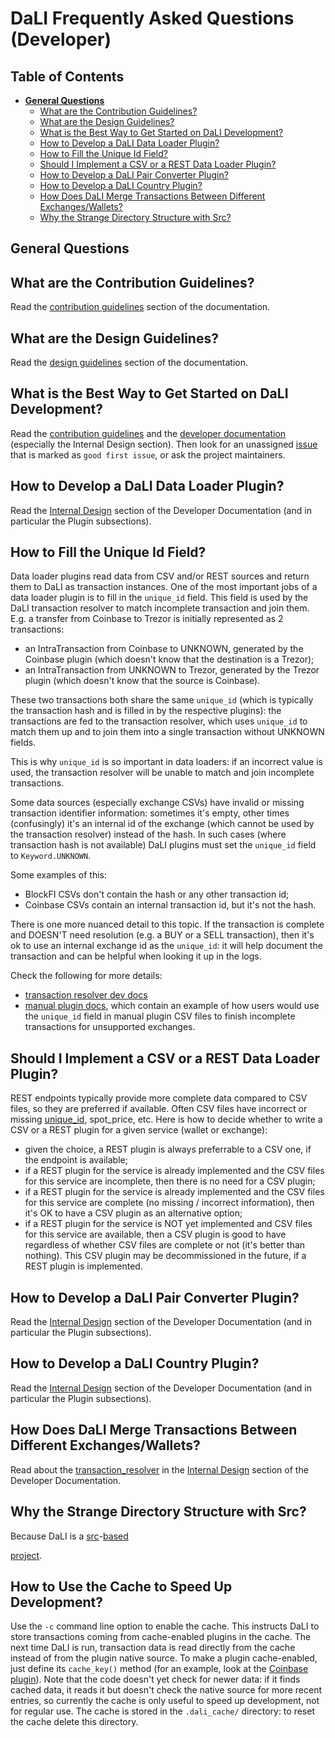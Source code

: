<!--- Copyright 2022 eprbell --->

<!--- Licensed under the Apache License, Version 2.0 (the "License"); --->
<!--- you may not use this file except in compliance with the License. --->
<!--- You may obtain a copy of the License at --->

<!---     http://www.apache.org/licenses/LICENSE-2.0 --->

<!--- Unless required by applicable law or agreed to in writing, software --->
<!--- distributed under the License is distributed on an "AS IS" BASIS, --->
<!--- WITHOUT WARRANTIES OR CONDITIONS OF ANY KIND, either express or implied. --->
<!--- See the License for the specific language governing permissions and --->
<!--- limitations under the License. --->

# DaLI Frequently Asked Questions (Developer)

## Table of Contents
* **[General Questions](#general-questions)**
  * [What are the Contribution Guidelines?](#what-are-the-contribution-guidelines)
  * [What are the Design Guidelines?](#what-are-the-design-guidelines)
  * [What is the Best Way to Get Started on DaLI Development?](#what-is-the-best-way-to-get-started-on-dali-development)
  * [How to Develop a DaLI Data Loader Plugin?](#how-to-develop-a-dali-data-loader-plugin)
  * [How to Fill the Unique Id Field?](#how-to-fill-the-unique-id-field)
  * [Should I Implement a CSV or a REST Data Loader Plugin?](#should-i-implement-a-csv-or-a-rest-data-loader-plugin)
  * [How to Develop a DaLI Pair Converter Plugin?](#how-to-develop-a-dali-pair-converter-plugin)
  * [How to Develop a DaLI Country Plugin?](#how-to-develop-a-dali-country-plugin)
  * [How Does DaLI Merge Transactions Between Different Exchanges/Wallets?](#how-does-dali-merge-transactions-between-different-exchangeswallets)
  * [Why the Strange Directory Structure with Src?](#why-the-strange-directory-structure-with-src)

## General Questions

## What are the Contribution Guidelines?
Read the [contribution guidelines](../CONTRIBUTING.md#contributing-to-the-repository) section of the documentation.

## What are the Design Guidelines?
Read the [design guidelines](../README.dev.md#design-guidelines) section of the documentation.

## What is the Best Way to Get Started on DaLI Development?
Read the [contribution guidelines](../CONTRIBUTING.md#contributing-to-the-repository) and the [developer documentation](../README.dev.md) (especially the Internal Design section). Then look for an unassigned [issue](https://github.com/eprbell/dali-rp2/issues) that is marked as `good first issue`, or ask the project maintainers.

## How to Develop a DaLI Data Loader Plugin?
Read the [Internal Design](../README.dev.md#internal-design) section of the Developer Documentation (and in particular the Plugin subsections).

## How to Fill the Unique Id Field?
Data loader plugins read data from CSV and/or REST sources and return them to DaLI as transaction instances. One of the most important jobs of a data loader plugin is to fill in the `unique_id` field. This field is used by the DaLI transaction resolver to match incomplete transaction and join them. E.g. a transfer from Coinbase to Trezor is initially represented as 2 transactions:
* an IntraTransaction from Coinbase to UNKNOWN, generated by the Coinbase plugin (which doesn't know that the destination is a Trezor);
* an IntraTransaction from UNKNOWN to Trezor, generated by the Trezor plugin (which doesn't know that the source is Coinbase).

These two transactions both share the same `unique_id` (which is typically the transaction hash and is filled in by the respective plugins): the transactions are fed to the transaction resolver, which uses `unique_id` to match them up and to join them into a single transaction without UNKNOWN fields.

This is why `unique_id` is so important in data loaders: if an incorrect value is used, the transaction resolver will be unable to match and join incomplete transactions.

Some data sources (especially exchange CSVs) have invalid or missing transaction identifier information: sometimes it's empty, other times (confusingly) it's an internal id of the exchange (which cannot be used by the transaction resolver) instead of the hash. In such cases (where transaction hash is not available) DaLI plugins must set the `unique_id` field to `Keyword.UNKNOWN`.

Some examples of this:
* BlockFI CSVs don't contain the hash or any other transaction id;
* Coinbase CSVs contain an internal transaction id, but it's not the hash.

There is one more nuanced detail to this topic. If the transaction is complete and DOESN'T need resolution (e.g. a BUY or a SELL transaction), then it's ok to use an internal exchange id as the `unique_id`: it will help document the transaction and can be helpful when looking it up in the logs.

Check the following for more details:
* [transaction resolver dev docs](https://github.com/eprbell/dali-rp2/blob/main/README.dev.md#the-transaction-resolver)
* [manual plugin docs](https://github.com/eprbell/dali-rp2/blob/main/docs/configuration_file.md#partial-transactions-and-transaction-resolution), which contain an example of how users would use the `unique_id` field in manual plugin CSV files to finish incomplete transactions for unsupported exchanges.

## Should I Implement a CSV or a REST Data Loader Plugin?
REST endpoints typically provide more complete data compared to CSV files, so they are preferred if available. Often CSV files have incorrect or missing [unique_id](#how-to-fill-the-unique-id-field), spot_price, etc. Here is how to decide whether to write a CSV or a REST plugin for a given service (wallet or exchange):
* given the choice, a REST plugin is always preferrable to a CSV one, if the endpoint is available;
* if a REST plugin for the service is already implemented and the CSV files for this service are incomplete, then there is no need for a CSV plugin;
* if a REST plugin for the service is already implemented and the CSV files for this service are complete (no missing / incorrect information), then it's OK to have a CSV plugin as an alternative option;
* if a REST plugin for the service is NOT yet implemented and CSV files for this service are available, then a CSV plugin is good to have regardless of whether CSV files are complete or not (it's better than nothing). This CSV plugin may be decommissioned in the future, if a REST plugin is implemented.

## How to Develop a DaLI Pair Converter Plugin?
Read the [Internal Design](../README.dev.md#internal-design) section of the Developer Documentation (and in particular the Plugin subsections).

## How to Develop a DaLI Country Plugin?
Read the [Internal Design](../README.dev.md#internal-design) section of the Developer Documentation (and in particular the Plugin subsections).

## How Does DaLI Merge Transactions Between Different Exchanges/Wallets?
Read about the [transaction_resolver](../src/dali/transaction_resolver.py) in the [Internal Design](../README.dev.md#the-transaction-resolver) section of the Developer Documentation.

## Why the Strange Directory Structure with Src?
Because DaLI is a [src](https://bskinn.github.io/My-How-Why-Pyproject-Src/)-[based](https://hynek.me/articles/testing-packaging/) 
<!-- markdown-link-check-disable -->
[project](https://blog.ionelmc.ro/2014/05/25/python-packaging/).
<!-- markdown-link-check-enable -->

## How to Use the Cache to Speed Up Development?
Use the `-c` command line option to enable the cache. This instructs DaLI to store transactions coming from cache-enabled plugins in the cache. The next time DaLI is run, transaction data is read directly from the cache instead of from the plugin native source. To make a plugin cache-enabled, just define its `cache_key()` method (for an example, look at the [Coinbase plugin](../src/dali/plugin/input/rest/coinbase.py)). Note that the code doesn't yet check for newer data: if it finds cached data, it reads it but doesn't check the native source for more recent entries, so currently the cache is only useful to speed up development, not for regular use. The cache is stored in the `.dali_cache/` directory: to reset the cache delete this directory.
